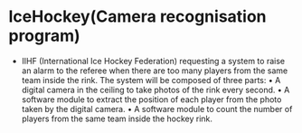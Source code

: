 # IceHockey(Camera recognisation program)
- IIHF (International Ice Hockey Federation) requesting a system to raise an alarm to the referee when there are too
many players from the same team inside the rink. The system will be composed of three parts:
• A digital camera in the ceiling to take photos of the rink every second.
• A software module to extract the position of each player from the photo taken by the
digital camera.
• A software module to count the number of players from the same team inside the hockey
rink.

